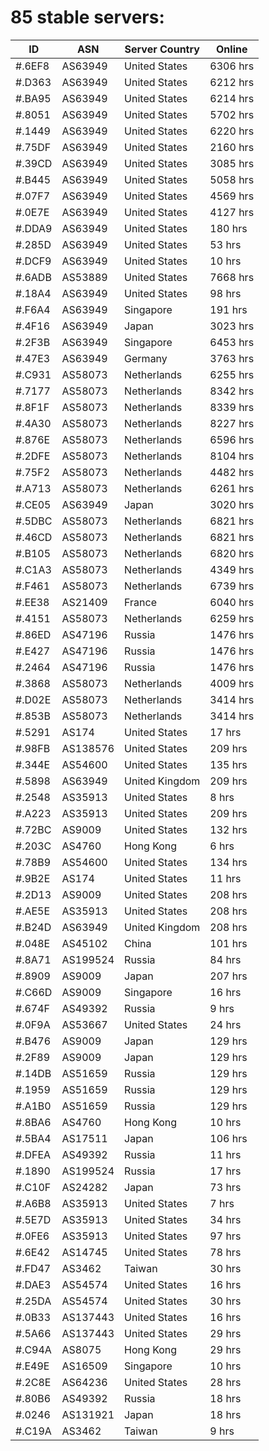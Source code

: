 # 85 stable servers:

| ID | ASN | Server Country | Online |
| ------ | ------ | ------ | ------ |
| #.6EF8 | AS63949 | United States | 6306 hrs |
| #.D363 | AS63949 | United States | 6212 hrs |
| #.BA95 | AS63949 | United States | 6214 hrs |
| #.8051 | AS63949 | United States | 5702 hrs |
| #.1449 | AS63949 | United States | 6220 hrs |
| #.75DF | AS63949 | United States | 2160 hrs |
| #.39CD | AS63949 | United States | 3085 hrs |
| #.B445 | AS63949 | United States | 5058 hrs |
| #.07F7 | AS63949 | United States | 4569 hrs |
| #.0E7E | AS63949 | United States | 4127 hrs |
| #.DDA9 | AS63949 | United States | 180 hrs |
| #.285D | AS63949 | United States | 53 hrs |
| #.DCF9 | AS63949 | United States | 10 hrs |
| #.6ADB | AS53889 | United States | 7668 hrs |
| #.18A4 | AS63949 | United States | 98 hrs |
| #.F6A4 | AS63949 | Singapore | 191 hrs |
| #.4F16 | AS63949 | Japan | 3023 hrs |
| #.2F3B | AS63949 | Singapore | 6453 hrs |
| #.47E3 | AS63949 | Germany | 3763 hrs |
| #.C931 | AS58073 | Netherlands | 6255 hrs |
| #.7177 | AS58073 | Netherlands | 8342 hrs |
| #.8F1F | AS58073 | Netherlands | 8339 hrs |
| #.4A30 | AS58073 | Netherlands | 8227 hrs |
| #.876E | AS58073 | Netherlands | 6596 hrs |
| #.2DFE | AS58073 | Netherlands | 8104 hrs |
| #.75F2 | AS58073 | Netherlands | 4482 hrs |
| #.A713 | AS58073 | Netherlands | 6261 hrs |
| #.CE05 | AS63949 | Japan | 3020 hrs |
| #.5DBC | AS58073 | Netherlands | 6821 hrs |
| #.46CD | AS58073 | Netherlands | 6821 hrs |
| #.B105 | AS58073 | Netherlands | 6820 hrs |
| #.C1A3 | AS58073 | Netherlands | 4349 hrs |
| #.F461 | AS58073 | Netherlands | 6739 hrs |
| #.EE38 | AS21409 | France | 6040 hrs |
| #.4151 | AS58073 | Netherlands | 6259 hrs |
| #.86ED | AS47196 | Russia | 1476 hrs |
| #.E427 | AS47196 | Russia | 1476 hrs |
| #.2464 | AS47196 | Russia | 1476 hrs |
| #.3868 | AS58073 | Netherlands | 4009 hrs |
| #.D02E | AS58073 | Netherlands | 3414 hrs |
| #.853B | AS58073 | Netherlands | 3414 hrs |
| #.5291 | AS174 | United States | 17 hrs |
| #.98FB | AS138576 | United States | 209 hrs |
| #.344E | AS54600 | United States | 135 hrs |
| #.5898 | AS63949 | United Kingdom | 209 hrs |
| #.2548 | AS35913 | United States | 8 hrs |
| #.A223 | AS35913 | United States | 209 hrs |
| #.72BC | AS9009 | United States | 132 hrs |
| #.203C | AS4760 | Hong Kong | 6 hrs |
| #.78B9 | AS54600 | United States | 134 hrs |
| #.9B2E | AS174 | United States | 11 hrs |
| #.2D13 | AS9009 | United States | 208 hrs |
| #.AE5E | AS35913 | United States | 208 hrs |
| #.B24D | AS63949 | United Kingdom | 208 hrs |
| #.048E | AS45102 | China | 101 hrs |
| #.8A71 | AS199524 | Russia | 84 hrs |
| #.8909 | AS9009 | Japan | 207 hrs |
| #.C66D | AS9009 | Singapore | 16 hrs |
| #.674F | AS49392 | Russia | 9 hrs |
| #.0F9A | AS53667 | United States | 24 hrs |
| #.B476 | AS9009 | Japan | 129 hrs |
| #.2F89 | AS9009 | Japan | 129 hrs |
| #.14DB | AS51659 | Russia | 129 hrs |
| #.1959 | AS51659 | Russia | 129 hrs |
| #.A1B0 | AS51659 | Russia | 129 hrs |
| #.8BA6 | AS4760 | Hong Kong | 10 hrs |
| #.5BA4 | AS17511 | Japan | 106 hrs |
| #.DFEA | AS49392 | Russia | 11 hrs |
| #.1890 | AS199524 | Russia | 17 hrs |
| #.C10F | AS24282 | Japan | 73 hrs |
| #.A6B8 | AS35913 | United States | 7 hrs |
| #.5E7D | AS35913 | United States | 34 hrs |
| #.0FE6 | AS35913 | United States | 97 hrs |
| #.6E42 | AS14745 | United States | 78 hrs |
| #.FD47 | AS3462 | Taiwan | 30 hrs |
| #.DAE3 | AS54574 | United States | 16 hrs |
| #.25DA | AS54574 | United States | 30 hrs |
| #.0B33 | AS137443 | United States | 16 hrs |
| #.5A66 | AS137443 | United States | 29 hrs |
| #.C94A | AS8075 | Hong Kong | 29 hrs |
| #.E49E | AS16509 | Singapore | 10 hrs |
| #.2C8E | AS64236 | United States | 28 hrs |
| #.80B6 | AS49392 | Russia | 18 hrs |
| #.0246 | AS131921 | Japan | 18 hrs |
| #.C19A | AS3462 | Taiwan | 9 hrs |

